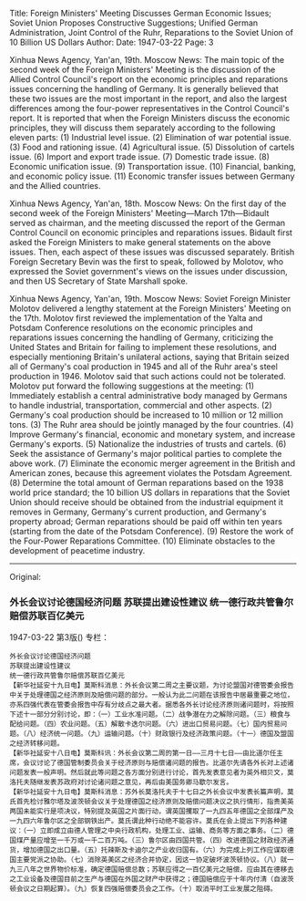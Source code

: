 Title: Foreign Ministers' Meeting Discusses German Economic Issues; Soviet Union Proposes Constructive Suggestions; Unified German Administration, Joint Control of the Ruhr, Reparations to the Soviet Union of 10 Billion US Dollars
Author:
Date: 1947-03-22
Page: 3

Xinhua News Agency, Yan'an, 19th. Moscow News: The main topic of the second week of the Foreign Ministers' Meeting is the discussion of the Allied Control Council's report on the economic principles and reparations issues concerning the handling of Germany. It is generally believed that these two issues are the most important in the report, and also the largest differences among the four-power representatives in the Control Council's report. It is reported that when the Foreign Ministers discuss the economic principles, they will discuss them separately according to the following eleven parts: (1) Industrial level issue. (2) Elimination of war potential issue. (3) Food and rationing issue. (4) Agricultural issue. (5) Dissolution of cartels issue. (6) Import and export trade issue. (7) Domestic trade issue. (8) Economic unification issue. (9) Transportation issue. (10) Financial, banking, and economic policy issue. (11) Economic transfer issues between Germany and the Allied countries.

Xinhua News Agency, Yan'an, 18th. Moscow News: On the first day of the second week of the Foreign Ministers' Meeting—March 17th—Bidault served as chairman, and the meeting discussed the report of the German Control Council on economic principles and reparations issues. Bidault first asked the Foreign Ministers to make general statements on the above issues. Then, each aspect of these issues was discussed separately. British Foreign Secretary Bevin was the first to speak, followed by Molotov, who expressed the Soviet government's views on the issues under discussion, and then US Secretary of State Marshall spoke.

Xinhua News Agency, Yan'an, 19th. Moscow News: Soviet Foreign Minister Molotov delivered a lengthy statement at the Foreign Ministers' Meeting on the 17th. Molotov first reviewed the implementation of the Yalta and Potsdam Conference resolutions on the economic principles and reparations issues concerning the handling of Germany, criticizing the United States and Britain for failing to implement these resolutions, and especially mentioning Britain's unilateral actions, saying that Britain seized all of Germany's coal production in 1945 and all of the Ruhr area's steel production in 1946. Molotov said that such actions could not be tolerated. Molotov put forward the following suggestions at the meeting: (1) Immediately establish a central administrative body managed by Germans to handle industrial, transportation, commercial and other aspects. (2) Germany's coal production should be increased to 10 million or 12 million tons. (3) The Ruhr area should be jointly managed by the four countries. (4) Improve Germany's financial, economic and monetary system, and increase Germany's exports. (5) Nationalize the industries of trusts and cartels. (6) Seek the assistance of Germany's major political parties to complete the above work. (7) Eliminate the economic merger agreement in the British and American zones, because this agreement violates the Potsdam Agreement. (8) Determine the total amount of German reparations based on the 1938 world price standard; the 10 billion US dollars in reparations that the Soviet Union should receive should be obtained from the industrial equipment it removes in Germany, Germany's current production, and Germany's property abroad; German reparations should be paid off within ten years (starting from the date of the Potsdam Conference). (9) Restore the work of the Four-Power Reparations Committee. (10) Eliminate obstacles to the development of peacetime industry.



<hr /> 

Original: 


### 外长会议讨论德国经济问题  苏联提出建设性建议  统一德行政共管鲁尔赔偿苏联百亿美元

1947-03-22
第3版()
专栏：

    外长会议讨论德国经济问题
    苏联提出建设性建议
    统一德行政共管鲁尔赔偿苏联百亿美元
    【新华社延安十九日电】莫斯科消息：外长会议第二周之主要议题，为讨论盟国对德管委会报告中关于处理德国之经济原则及赔偿问题的部分。一般认为此二问题在该报告中居最重要之地位，亦系四强代表在管委会报告中存有分歧点之最大者。据悉各外长讨论经济原则诸问题时，将按照下述十一部分分别讨论，即：（一）工业水准问题。（二）战争潜在力之解除问题。（三）粮食与配给问题。（四）农业问题。（五）解散卡迭尔问题。（六）进出口贸易问题。（七）国内贸易问题。（八）经济统一问题。（九）运输问题。（十）财政银行及经济政策问题。（十一）德国及盟国之经济转移问题。
    【新华社延安十八日电】莫斯科讯：外长会议第二周的第一日——三月十七日——由比道尔任主席，会议讨论了德国管制委员会关于经济原则与赔偿诸问题的报告。比道尔先请各外长对上述诸问题发表一般声明。然后就此等问题之各方面分别进行讨论，首先发表意见者为英外相贝文，莫洛托夫随继发表苏政府对讨论诸问题之意见，再后由美国务卿马歇尔发言。
    【新华社延安十九日电】莫斯科消息：苏外长莫洛托夫于十七日之外长会议中发表长篇声明，莫氏首先检讨雅尔塔及波茨顿会议关于处理德国之经济原则及赔偿问题决议之执行情形，指责美英两国未能实行是项决议，特别提及英国之片面行动，谓英国攫取了一九四五年德国之全部煤产及一九四六年鲁尔区之全部钢铁出产。莫氏谓此种行动绝不能容许。莫氏在会上提出下列各种建议：（一）立即成立由德人管理之中央行政机构，处理工业、运输、商务等方面之事务。（二）德国煤产量应增至一千万或一千二百万吨。（三）鲁尔区由四国共管。（四）改进德国之财政经济通货，增加德国之出口量。（五）托辣斯及卡迪尔之产业收归国有。（六）为完成上列工作应谋取德国主要党派之协助。（七）消除英美区之经济合并协定，因这一协定破坏波茨顿协议。（八）就一九三八年之世界物价标准，确定德国赔偿总数；苏联应得之一百亿美元之赔偿，应由其在德移去之工业设备及德国目前之生产与德国在外国之财产中获得之；德国赔偿应于十年内付清（自波茨顿会议之日期起算）。（九）恢复四强赔偿委员会之工作。（十）取消平时工业发展之阻碍。
